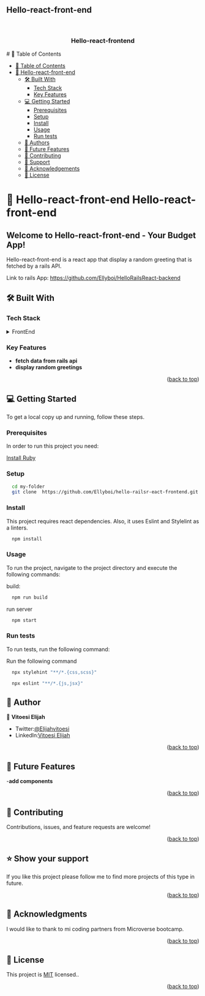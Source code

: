 ## Hello-react-front-end

<a name="readme-top"></a>
<div align="center">
  <br/>
  <h3><b>Hello-react-frontend</b></h3>
</div>
# 📗 Table of Contents

- [📗 Table of Contents](#-table-of-contents)
- [📖 Hello-react-front-end](#-Hello-react-front-end)
  - [🛠 Built With ](#-built-with-)
    - [Tech Stack ](#tech-stack-)
    - [Key Features ](#key-features-)
  - [💻 Getting Started ](#-getting-started-)
    - [Prerequisites](#prerequisites)
    - [Setup](#setup)
    - [Install](#install)
    - [Usage](#usage)
    - [Run tests](#run-tests)
  - [👥 Authors ](#-authors-)
  - [🔭 Future Features ](#-future-features-)
  - [🤝 Contributing ](#-contributing-)
  - [🙏 Support](#support)
  - [🙏 Acknowledgements](#acknowledgements)
  - [📝 License ](#-license-)

# 📖 Hello-react-front-end <a name="about-project">Hello-react-front-end</a>

## Welcome to Hello-react-front-end - Your Budget App!

Hello-react-front-end is a react app that display a random greeting that is fetched by a rails API.

Link to rails App: https://github.com/Ellyboi/HelloRailsReact-backend

## 🛠 Built With <a name="built-with"></a>

### Tech Stack <a name="tech-stack"></a>

<details>
  <summary>FrontEnd</summary>
  <ul>
    <li><a href="https://es.react.dev/">React</a></li>
  </ul>
</details>

### Key Features <a name="key-features"></a>

- **fetch data from rails api**
- **display random greetings**

<p align="right">(<a href="#readme-top">back to top</a>)</p>

## 💻 Getting Started <a name="getting-started"></a>

To get a local copy up and running, follow these steps.

### Prerequisites

In order to run this project you need:

[Install Ruby](https://www.ruby-lang.org/en/documentation/installation/)

### Setup

```sh
  cd my-folder
  git clone  https://github.com/Ellyboi/hello-railsr-eact-frontend.git
```

### Install

This project requires react dependencies. Also, it uses Eslint and Stylelint as a linters.

```sh
  npm install
```

### Usage

To run the project, navigate to the project directory and execute the following commands:

build:

```sh
  npm run build
```

run server

```sh
  npm start
```

### Run tests

To run tests, run the following command:

Run the following command
```sh
  npx stylehint "**/*.{css,scss}"
```

```sh
  npx eslint "**/*.{js,jsx}"
```
## 👥 Author <a name="authors"></a>

👤 **Vitoesi Elijah**

- Twitter:[@Elijahvitoesi](https://twitter.com/Elijahvitoesi)
- LinkedIn:[Vitoesi Elijah](https://www.linkedin.com/in/elijah-vitoesi/)

<p align="right">(<a href="#readme-top">back to top</a>)</p>

## 🔭 Future Features <a name="future-features"></a>

-**add components**

<p align="right">(<a href="#readme-top">back to top</a>)</p>

## 🤝 Contributing <a name="contributing"></a>

Contributions, issues, and feature requests are welcome!

<p align="right">(<a href="#readme-top">back to top</a>)</p>

## ⭐️ Show your support <a name="support"></a>

If you like this project please follow me to find more projects of this type in future.

<p align="right">(<a href="#readme-top">back to top</a>)</p>

## 🙏 Acknowledgments <a name="acknowledgements"></a>

I would like to thank to mi coding partners from Microverse bootcamp.

<p align="right">(<a href="#readme-top">back to top</a>)</p>

## 📝 License <a name="license"></a>

This project is [MIT](./LICENSE) licensed..

<p align="right">(<a href="#readme-top">back to top</a>)</p>
